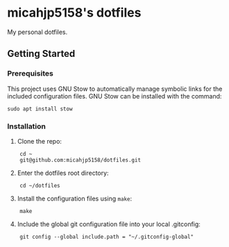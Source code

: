 # micahjp5158's dotfiles
My personal dotfiles.

## Getting Started
### Prerequisites
This project uses GNU Stow to automatically manage symbolic links for the included configuration files. GNU Stow can be installed with the command:
```
sudo apt install stow
```

### Installation
1. Clone the repo:
```
    cd ~
    git@github.com:micahjp5158/dotfiles.git
```
2. Enter the dotfiles root directory:
```
    cd ~/dotfiles
```

3. Install the configuration files using `make`:
```
    make
```
4. Include the global git configuration file into your local .gitconfig:
```
    git config --global include.path = "~/.gitconfig-global"
```
